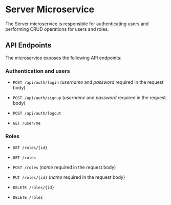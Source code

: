 # Server Microservice

The Server microservice is responsible for authenticating users and performing CRUD operations for users and roles.

## API Endpoints

The microservice exposes the following API endpoints:

### Authentication and users
- `POST /api/auth/login` (<i>username</i> and <i>password</i> required in the request body)

- `POST /api/auth/signup` (<i>username</i> and <i>password</i> required in the request body)

- `POST /api/auth/logout`

- `GET /user/me`

### Roles

- `GET /roles/{id}`

- `GET /roles`

- `POST /roles` (<i>name</i> required in the request body)

- `PUT /roles/{id}` (<i>name</i> required in the request body)

- `DELETE /roles/{id}`

- `DELETE /roles`
